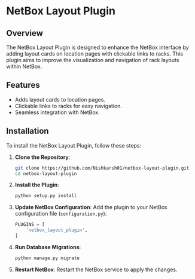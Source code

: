 # NetBox Layout Plugin

## Overview

The NetBox Layout Plugin is designed to enhance the NetBox interface by adding layout cards on location pages with clickable links to racks. This plugin aims to improve the visualization and navigation of rack layouts within NetBox.

## Features

- Adds layout cards to location pages.
- Clickable links to racks for easy navigation.
- Seamless integration with NetBox.

## Installation

To install the NetBox Layout Plugin, follow these steps:

1. **Clone the Repository**:
    ```sh
    git clone https://github.com/Nishkarsh01/netbox-layout-plugin.git
    cd netbox-layout-plugin
    ```

2. **Install the Plugin**:
    ```sh
    python setup.py install
    ```

3. **Update NetBox Configuration**:
    Add the plugin to your NetBox configuration file (`configuration.py`):
    ```python
    PLUGINS = [
        'netbox_layout_plugin',
    ]
    ```

4. **Run Database Migrations**:
    ```sh
    python manage.py migrate
    ```

5. **Restart NetBox**:
    Restart the NetBox service to apply the changes.

